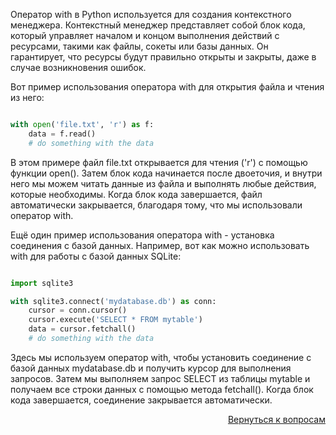 Оператор with в Python используется для создания контекстного менеджера. Контекстный менеджер представляет собой блок
кода, который управляет началом и концом выполнения действий с ресурсами, такими как файлы, сокеты или базы данных.
Он гарантирует, что ресурсы будут правильно открыты и закрыты, даже в случае возникновения ошибок.

Вот пример использования оператора with для открытия файла и чтения из него:

```python

with open('file.txt', 'r') as f:
    data = f.read()
    # do something with the data
```

В этом примере файл file.txt открывается для чтения ('r') с помощью функции open(). Затем блок кода начинается после
двоеточия, и внутри него мы можем читать данные из файла и выполнять любые действия, которые необходимы. Когда блок
кода завершается, файл автоматически закрывается, благодаря тому, что мы использовали оператор with.

Ещё один пример использования оператора with - установка соединения с базой данных. Например, вот как можно
использовать with для работы с базой данных SQLite:

```python

import sqlite3

with sqlite3.connect('mydatabase.db') as conn:
    cursor = conn.cursor()
    cursor.execute('SELECT * FROM mytable')
    data = cursor.fetchall()
    # do something with the data
```

Здесь мы используем оператор with, чтобы установить соединение с базой данных mydatabase.db и получить курсор для
выполнения запросов. Затем мы выполняем запрос SELECT из таблицы mytable и получаем все строки данных с помощью
метода fetchall(). Когда блок кода завершается, соединение закрывается автоматически.

<div align="right">

[Вернуться к вопросам](../Вопросы.md)

</div>
